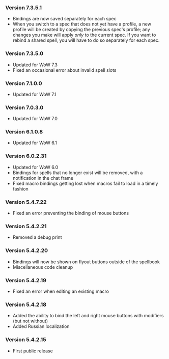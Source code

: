 ### Version 7.3.5.1

* Bindings are now saved separately for each spec
* When you switch to a spec that does not yet have a profile, a new profile will
  be created by copying the previous spec's profile; any changes you make will
  apply *only* to the current spec. If you want to rebind a shared spell, you
  will have to do so separately for each spec.

### Version 7.3.5.0

* Updated for WoW 7.3
* Fixed an occasional error about invalid spell slots

### Version 7.1.0.0

* Updated for WoW 7.1

### Version 7.0.3.0

* Updated for WoW 7.0

### Version 6.1.0.8

* Updated for WoW 6.1

### Version 6.0.2.31

* Updated for WoW 6.0
* Bindings for spells that no longer exist will be removed, with a notification in the chat frame
* Fixed macro bindings getting lost when macros fail to load in a timely fashion

### Version 5.4.7.22

* Fixed an error preventing the binding of mouse buttons

### Version 5.4.2.21

* Removed a debug print

### Version 5.4.2.20

* Bindings will now be shown on flyout buttons outside of the spellbook
* Miscellaneous code cleanup

### Version 5.4.2.19

* Fixed an error when editing an existing macro

### Version 5.4.2.18

* Added the ability to bind the left and right mouse buttons with modifiers (but not without)
* Added Russian localization

### Version 5.4.2.15

* First public release
